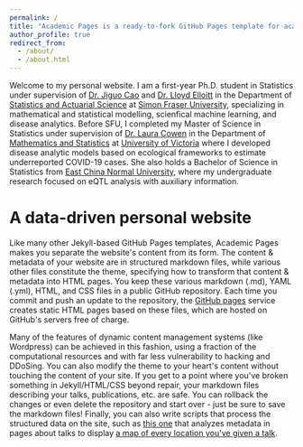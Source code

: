 ```yaml
---
permalink: /
title: "Academic Pages is a ready-to-fork GitHub Pages template for academic personal websites"
author_profile: true
redirect_from: 
  - /about/
  - /about.html
---
```


Welcome to my personal website. I am a first-year Ph.D. student in Statistics under supervision of [Dr. Jiguo Cao](https://www.sfu.ca/science/stat/cao/) and [Dr. Lloyd Elloitt](https://elliottlab.ca) in the Department of [Statistics and Actuarial Science](https://www.sfu.ca/stat-actsci.html) at [Simon Fraser University](https://www.sfu.ca), specializing in mathematical and statistical modelling, scienfical machine learning, and disease analytics.  Before SFU, I completed my Master of Science in Statistics under supervision of [Dr. Laura Cowen](https://cowenlab.weebly.com) in the Department of [Mathematics and Statistics](https://www.uvic.ca/science/math-statistics/index.php) at [University of Victoria](https://www.uvic.ca) where I developed disease analytic models based on ecological frameworks to estimate underreported COVID-19 cases. She also holds a Bachelor of Science in Statistics from [East China Normal University](https://english.ecnu.edu.cn), where my undergraduate research focused on eQTL analysis with auxiliary information.

A data-driven personal website
======
Like many other Jekyll-based GitHub Pages templates, Academic Pages makes you separate the website's content from its form. The content & metadata of your website are in structured markdown files, while various other files constitute the theme, specifying how to transform that content & metadata into HTML pages. You keep these various markdown (.md), YAML (.yml), HTML, and CSS files in a public GitHub repository. Each time you commit and push an update to the repository, the [GitHub pages](https://pages.github.com/) service creates static HTML pages based on these files, which are hosted on GitHub's servers free of charge.

Many of the features of dynamic content management systems (like Wordpress) can be achieved in this fashion, using a fraction of the computational resources and with far less vulnerability to hacking and DDoSing. You can also modify the theme to your heart's content without touching the content of your site. If you get to a point where you've broken something in Jekyll/HTML/CSS beyond repair, your markdown files describing your talks, publications, etc. are safe. You can rollback the changes or even delete the repository and start over - just be sure to save the markdown files! Finally, you can also write scripts that process the structured data on the site, such as [this one](https://github.com/academicpages/academicpages.github.io/blob/master/talkmap.ipynb) that analyzes metadata in pages about talks to display [a map of every location you've given a talk](https://academicpages.github.io/talkmap.html).

